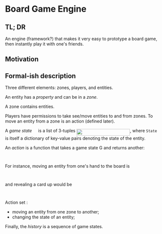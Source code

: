 # Board Game Engine

## TL; DR

An engine (framework?) that makes it very easy to prototype a board game, then
instantly play it with one's friends.

## Motivation


## Formal-ish description

Three different elements: zones, players, and entities.

An entity has a *property* and can be in a *zone*.

A zone contains entities.

Players have permissions to take see/move entities to and from zones. To move
an entity from a zone is an action (defined later).

A *game state* <img src="/tex/5201385589993766eea584cd3aa6fa13.svg?invert_in_darkmode&sanitize=true" align=middle width=12.92464304999999pt height=22.465723500000017pt/> is a list of 3-tuples <img src="/tex/7a13792788c72ac8bba49c0ba6288587.svg?invert_in_darkmode&sanitize=true" align=middle width=175.5777144pt height=22.465723500000017pt/>, where `State`
is itself a dictionary of key-value pairs denoting the state of the entity.

An *action* is a function that takes a game state G and returns another:

<p align="center"><img src="/tex/4cf0cdda1f9dc487ab8dcb716345d882.svg?invert_in_darkmode&sanitize=true" align=middle width=74.93572185pt height=14.611878599999999pt/></p>

For instance, moving an entity from one's hand to the board is

<p align="center"><img src="/tex/4b7c84743b2c3edab467d0f1997c528e.svg?invert_in_darkmode&sanitize=true" align=middle width=439.55451045pt height=14.611878599999999pt/></p>

and revealing a card up would be 

<p align="center"><img src="/tex/b26779622c564af2915d50db468a3e02.svg?invert_in_darkmode&sanitize=true" align=middle width=448.08961064999994pt height=14.611878599999999pt/></p>


Action set :

- moving an entity from one zone to another;
- changing the state of an entity;

Finally, the *history* is a sequence of game states.
